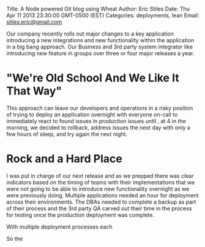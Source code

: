 Title: A Node powered Git blog using Wheat
Author: Eric Stiles
Date: Thu Apr 11 2013 23:30:00 GMT-0500 (EST)
Categories: deployments, lean
Email: stiles.eric@gmail.com

Our company recently rolls out major changes to a key application introducing a new integrations and 
new functionality within the application in a big bang approach.  Our Business and 3rd party system 
integrator like introducing new feature in groups over three or four major releases a year.

# "We're Old School And We Like It That Way"

This approach can leave our developers and operations in a risky position of trying to deploy an 
application overnight with everyone on-call to immediately react to found issues in production issues until , 
at 4 in the morning, we decided to rollback, address issues the next day with only a few hours of sleep, 
and try again the next night.

# Rock and a Hard Place

I was put in charge of our next release and as we prepped there was clear indicators based on the timing of teams 
with their implementations that we were not going to be able to introduce new functionality overnight as we were 
previously doing.  Multiple applications needed an hour for deployment across their environments.  The DBAs needed to
 complete a backup as part of their process and the 3rd party QA carved out their time in the process for testing 
 once the production deployment was complete.
 
 
 
 
With 
multiple deployment 
processes each

So the 



